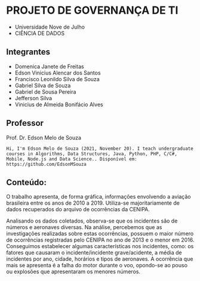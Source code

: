 # PROJETO DE GOVERNANÇA DE TI

* Universidade Nove de Julho
* CIÊNCIA DE DADOS



## Integrantes
 

* Domenica Janete de Freitas
* Edson Vinicius Alencar dos Santos
* Francisco Leonildo Silva de Souza
* Gabriel Silva de Souza
* Gabriel de Sousa Pereira
* Jefferson Silva
* Vinicius de Almeida Bonifácio Alves


## Professor

Prof. Dr. Edson Melo de Souza

```
Hi, I'm Edson Melo de Souza (2021, November 20). I teach undergraduate courses in Algorithms, Data Structures, Java, Python, PHP, C/C#, Mobile, Node.js and Data Science.. Disponível em: https://github.com/EdsonMSouza
```

## Conteúdo:

O trabalho apresenta, de forma gráfica, informações envolvendo a aviação brasileira entre os anos de 2010 a 2019. Utiliza-se majoritariamente de dados recuperados do arquivo de ocorrências da CENIPA.

Analisando os dados coletados, observa-se que os incidentes são de números e aeronaves diversas. Na análise, percebemos que as investigações realizadas sobre estas ocorrências, possuem o maior número de ocorrências registradas pelo CENIPA no ano de 2013 e o menor em 2016. Conseguimos estabelecer algumas características nos incidentes, como: os fatores que causaram o incidente/incidente grave/acidente, a média de incidentes por ano, cidade, horários e tipos de aeronaves. A ocorrência que mais se apresenta é a falha do motor durante o voo, opondo-se ao pouso ou explosões que apresentaram os menores números.
